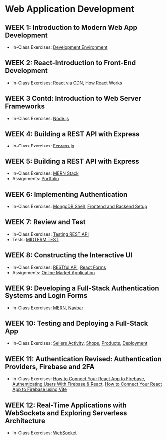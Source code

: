 # Web Application Development

## WEEK 1: Introduction to Modern Web App Development

- In-Class Exercises: [Development Environment](development-envrironment)

## WEEK 2: React-Introduction to Front-End Development

- In-Class Exercises: [React via CDN](react-via-cdn), [How React Works](how-react-works)

## WEEK 3 Contd: Introduction to Web Server Frameworks

- In-Class Exercises: [Node.js](nodejs)

## WEEK 4: Building a REST API with Express

- In-Class Exercises: [Express.js](expressjs)

## WEEK 5: Building a REST API with Express

- In-Class Exercises: [MERN Stack](mern-stack)
- Assignments: [Portfolio](https://github.com/ttran375/comp229-assignment1)

## WEEK 6: Implementing Authentication

- In-Class Exercises: [MongoDB Shell](mongodb-shell), [Frontend and Backend Setup](mern_skeleton)

## WEEK 7: Review and Test

- In-Class Exercises: [Testing REST API](https://github.com/ttran375/testing-rest-api)
- Tests: [MIDTERM TEST](https://github.com/ttran375/comp229-test1)

## WEEK 8: Constructing the Interactive UI

- In-Class Exercises: [RESTful API](https://github.com/ttran375/api), [React Forms](https://github.com/ttran375/react-forms)
- Assignments: [Online Market Application](https://github.com/ttran375/comp229-assignment2)

## WEEK 9: Developing a Full-Stack Authentication Systems and Login Forms

- In-Class Exercises: [MERN](https://github.com/ttran375/mern), [Navbar](https://github.com/ttran375/navbar)

## WEEK 10: Testing and Deploying a Full-Stack App

- In-Class Exercises: [Sellers Activity](https://github.com/ttran375/sellers-activity), [Shops](https://github.com/ttran375/comp229-shops), [Products](https://github.com/ttran375/comp229-products), [Deployment](https://github.com/ttran375/comp229-products-deployment)

## WEEK 11: Authentication Revised: Authentication Providers, Firebase and 2FA

- In-Class Exercises: [How to Connect Your React App to Firebase](https://github.com/ttran375/comp229-firebase), [Authenticating Users With Firebase & React](https://github.com/ttran375/comp229-react-auth-firebase), [How to Connect Your React App to Firebase using Vite](https://github.com/ttran375/comp229-firebase-vite)

## WEEK 12: Real-Time Applications with WebSockets and Exploring Serverless Architecture

- In-Class Exercises: [WebSocket](https://github.com/ttran375/comp229-websocket)
